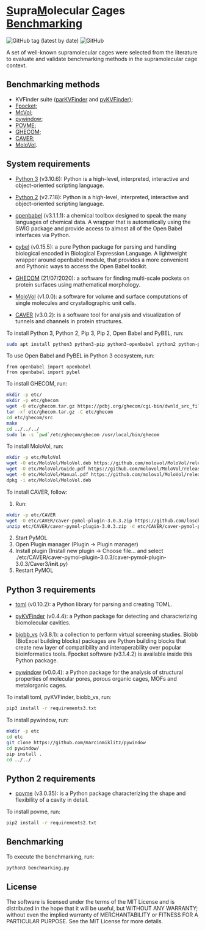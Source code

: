 # <ins>S</ins>upra<ins>M</ins>olecular <ins>C</ins>ages <ins>Benchmarking</ins>

![GitHub tag (latest by date)](https://img.shields.io/github/v/tag/LBC-LNBio/SMC-Benchmarking) 
![GitHub](https://img.shields.io/github/license/LBC-LNBio/SMC-Benchmarking)

A set of well-known supramolecular cages were selected from the literature to evaluate and validate benchmarking methods in the supramolecular cage context.

## Benchmarking methods

- KVFinder suite ([parKVFinder](https://doi.org/10.1016/j.softx.2020.100606) and [pyKVFinder](https://doi.org/10.1186/s12859-021-04519-4));
- [Fpocket](https://doi.org/10.1186/1471-2105-10-168);
- [McVol](https://doi.org/10.1007/s00894-009-0541-y);
- [pywindow](https://doi.org/10.1021/acs.jcim.8b00490);
- [POVME](https://doi.org/10.1021/acs.jctc.7b00500);
- [GHECOM](https://doi.org/10.1002/prot.22639);
- [CAVER](https://doi.org/10.1093/bioinformatics/bty386);
- [MoloVol](https://doi.org/10.1107/S1600576722004988).

## System requirements

- [Python 3](https://www.python.org) (v3.10.6): Python is a high-level, interpreted, interactive and object-oriented scripting language. 

- [Python 2](https://www.python.org) (v2.7.18): Python is a high-level, interpreted, interactive and object-oriented scripting language. 

- [openbabel](https://pypi.org/project/openbabel/) (v3.1.1.1): a chemical toolbox designed to speak the many languages of chemical data. A wrapper that is automatically using the SWIG package and provide access to almost all of the Open Babel interfaces via Python.

- [pybel](https://pypi.org/project/pybel/) (v0.15.5): a pure Python package for parsing and handling biological encoded in Biological Expression Language. A lightweight wrapper around openbabel module, that provides a more convenient and Pythonic ways to access the Open Babel toolkit.

- [GHECOM](https://pdbj.org/ghecom/) (21/07/2020): a software for finding multi-scale pockets on protein surfaces using mathematical morphology.

- [MoloVol](https://github.com/molovol/MoloVol) (v1.0.0): a software for volume and surface computations of single molecules and crystallographic unit cells.

- [CAVER](https://www.caver.cz) (v3.0.2): is a software tool for analysis and visualization of tunnels and channels in protein structures.

To install Python 3, Python 2, Pip 3, Pip 2, Open Babel and PyBEL, run:

```bash
sudo apt install python3 python3-pip python3-openbabel python2 python-pip
```

To use Open Babel and PyBEL in Python 3 ecosystem, run:

```python3
from openbabel import openbabel
from openbabel import pybel
```

To install GHECOM, run:

```bash
mkdir -p etc/
mkdir -p etc/ghecom
wget -O etc/ghecom.tar.gz https://pdbj.org/ghecom/cgi-bin/dwnld_src_file.cgi?filename=ghecom-src-20211201.tar.gz
tar -xf etc/ghecom.tar.gz -C etc/ghecom
cd etc/ghecom/src
make
cd ../../../
sudo ln -s `pwd`/etc/ghecom/ghecom /usr/local/bin/ghecom
```

To install MoloVol, run:

```bash
mkdir -p etc/MoloVol
wget -O etc/MoloVol/MoloVol.deb https://github.com/molovol/MoloVol/releases/download/v1.0.0/MoloVol_debian_x84-64_v1.0.deb
wget -O etc/MoloVol/Guide.pdf https://github.com/molovol/MoloVol/releases/download/v1.0.0/MoloVol_Quick_Start_Guide_v1.0.pdf
wget -O etc/MoloVol/Manual.pdf https://github.com/molovol/MoloVol/releases/download/v1.0.0/MoloVol_User_Manual_v1.0.pdf
dpkg -i etc/MoloVol/MoloVol.deb
```

To install CAVER, follow:

1. Run:

```bash
mkdir -p etc/CAVER
wget -O etc/CAVER/caver-pymol-plugin-3.0.3.zip https://github.com/loschmidt/caver-pymol-plugin/archive/v3.0.3.zip
unzip etc/CAVER/caver-pymol-plugin-3.0.3.zip -d etc/CAVER/caver-pymol-plugin-3.0.3
```

2. Start PyMOL
3. Open Plugin manager (Plugin -> Plugin manager)
4. Install plugin (Install new plugin -> Choose file... and select ./etc/CAVER/caver-pymol-plugin-3.0.3/caver-pymol-plugin-3.0.3/Caver3/__init__.py)
5. Restart PyMOL

## Python 3 requirements

- [toml](https://pypi.org/project/toml) (v0.10.2): a Python library for parsing and creating TOML.

- [pyKVFinder](https://pypi.org/project/pyKVFinder) (v0.4.4): a Python package for detecting and characterizing biomolecular cavities.

- [biobb_vs](https://pypi.org/project/biobb_vs) (v3.8.1): a collection to perform virtual screening studies. Biobb (BioExcel building blocks) packages are Python building blocks that create new layer of compatibility and interoperability over popular bioinformatics tools. Fpocket software (v3.1.4.2) is available inside this Python package.

- [pywindow](https://github.com/marcinmiklitz/pywindow) (v0.0.4): a Python package for the analysis of structural properties of molecular pores, porous organic cages, MOFs and metalorganic cages.

To install toml, pyKVFinder, biobb_vs, run:

```bash
pip3 install -r requirements3.txt
```

To install pywindow, run:

```bash
mkdir -p etc
cd etc
git clone https://github.com/marcinmiklitz/pywindow
cd pywindow/
pip install .
cd ../../
```
## Python 2 requirements

- [povme](https://pypi.org/project/povme/) (v3.0.35): is a Python package characterizing the shape and flexibility of a cavity in detail.

To install povme, run:

```bash
pip2 install -r requirements2.txt
```

## Benchmarking

To execute the benchmarking, run:

```bash
python3 benchmarking.py
```

## License

The software is licensed under the terms of the MIT License and is distributed in the hope that it will be useful, but WITHOUT ANY WARRANTY; without even the implied warranty of MERCHANTABILITY or FITNESS FOR A PARTICULAR PURPOSE. See the MIT License for more details.
